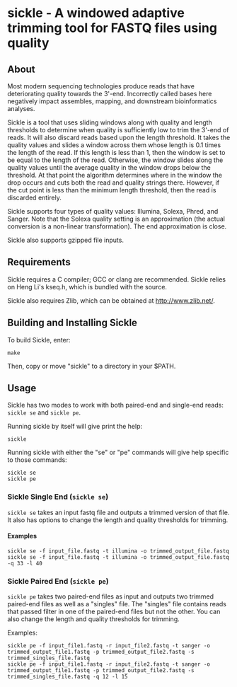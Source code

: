 # sickle - A windowed adaptive trimming tool for FASTQ files using quality

## About

Most modern sequencing technologies produce reads that have
deteriorating quality towards the 3'-end. Incorrectly called bases
here negatively impact assembles, mapping, and downstream
bioinformatics analyses.

Sickle is a tool that uses sliding windows along with quality and
length thresholds to determine when quality is sufficiently low to
trim the 3'-end of reads.  It will also discard reads based upon the
length threshold.  It takes the quality values and slides a window
across them whose length is 0.1 times the length of the read.  If this
length is less than 1, then the window is set to be equal to the
length of the read.  Otherwise, the window slides along the quality
values until the average quality in the window drops below the
threshold.  At that point the algorithm determines where in the window
the drop occurs and cuts both the read and quality strings there.
However, if the cut point is less than the minimum length threshold,
then the read is discarded entirely.

Sickle supports four types of quality values: Illumina, Solexa, Phred,
and Sanger. Note that the Solexa quality setting is an approximation
(the actual conversion is a non-linear transformation). The end
approximation is close.

Sickle also supports gzipped file inputs.

## Requirements 

Sickle requires a C compiler; GCC or clang are recommended. Sickle
relies on Heng Li's kseq.h, which is bundled with the source.

Sickle also requires Zlib, which can be obtained at
<http://www.zlib.net/>.

## Building and Installing Sickle

To build Sickle, enter:

    make

Then, copy or move "sickle" to a directory in your $PATH.

## Usage

Sickle has two modes to work with both paired-end and single-end
reads: `sickle se` and `sickle pe`.

Running sickle by itself will give print the help:

    sickle

Running sickle with either the "se" or "pe" commands will give help specific to those commands:

    sickle se
    sickle pe

### Sickle Single End (`sickle se`)

`sickle se` takes an input fastq file and outputs a trimmed version of that file. 
It also has options to change the length and quality thresholds for trimming.

#### Examples

    sickle se -f input_file.fastq -t illumina -o trimmed_output_file.fastq
    sickle se -f input_file.fastq -t illumina -o trimmed_output_file.fastq -q 33 -l 40

### Sickle Paired End (`sickle pe`)

`sickle pe` takes two paired-end files as input and outputs two trimmed paired-end files 
as well as a "singles" file.  The "singles" file contains reads that passed filter in one of the
paired-end files but not the other.  You can also change the length and quality thresholds 
for trimming.

Examples:

    sickle pe -f input_file1.fastq -r input_file2.fastq -t sanger -o trimmed_output_file1.fastq -p trimmed_output_file2.fastq -s trimmed_singles_file.fastq
    sickle pe -f input_file1.fastq -r input_file2.fastq -t sanger -o trimmed_output_file1.fastq -p trimmed_output_file2.fastq -s trimmed_singles_file.fastq -q 12 -l 15

